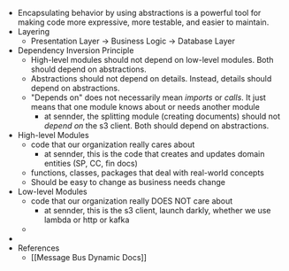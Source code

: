 - Encapsulating behavior by using abstractions is a powerful tool for making code more expressive, more testable, and easier to maintain.
- Layering
	- Presentation Layer -> Business Logic -> Database Layer
- Dependency Inversion Principle
	- High-level modules should not depend on low-level modules. Both should depend on abstractions.
	- Abstractions should not depend on details. Instead, details should depend on abstractions.
	- "Depends on" does not necessarily mean *imports* or *calls*. It just means that one module knows about or needs another module
		- at sennder, the splitting module (creating documents) should not *depend on* the s3 client. Both should depend on abstractions.
- High-level Modules
	- code that our organization really cares about
		- at sennder, this is the code that creates and updates domain entities (SP, CC, fin docs)
	- functions, classes, packages that deal with real-world concepts
	- Should be easy to change as business needs change
- Low-level Modules
	- code that our organization really DOES NOT care about
		- at sennder, this is the s3 client, launch darkly, whether we use lambda or http or kafka
	-
-
- References
	- [[Message Bus Dynamic Docs]]